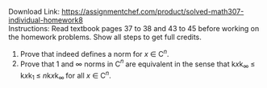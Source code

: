 Download Link: https://assignmentchef.com/product/solved-math307-individual-homework8
<br>
Instructions: Read textbook pages 37 to 38 and 43 to 45 before working on the homework problems. Show all steps to get full credits.

<ol>

 <li>Prove that indeed defines a norm for <em>x </em>∈ C<em><sup>n</sup></em>.</li>

 <li>Prove that 1 and ∞ norms in C<em><sup>n </sup></em>are equivalent in the sense that k<em>x</em>k<sub>∞ </sub>≤ k<em>x</em>k<sub>1 </sub>≤ <em>n</em>k<em>x</em>k<sub>∞ </sub>for all <em>x </em>∈ C<em><sup>n</sup></em>.</li>

</ol>